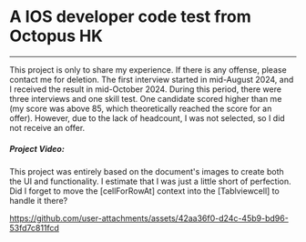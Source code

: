 # A IOS developer code test from Octopus HK
___

This project is only to share my experience. If there is any offense, please contact me for deletion.
The first interview started in mid-August 2024, and I received the result in mid-October 2024. During this period, there were three interviews and one skill test. One candidate scored higher than me (my score was above 85, which theoretically reached the score for an offer). However, due to the lack of headcount, I was not selected, so I did not receive an offer.


##### Project Video:
This project was entirely based on the document's images to create both the UI and functionality. I estimate that I was just a little short of perfection. Did I forget to move the [cellForRowAt] context into the [Tablviewcell] to handle it there?

https://github.com/user-attachments/assets/42aa36f0-d24c-45b9-bd96-53fd7c811fcd

